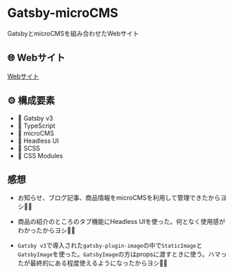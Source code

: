 # Gatsby-microCMS

GatsbyとmicroCMSを組み合わせたWebサイト

## 🌐 Webサイト

[Webサイト](https://gatsby-micro-cms.vercel.app)

## ⚙️ 構成要素

- 🐶 Gatsby v3
- 🐹 TypeScript
- 🐼 microCMS 
- 🐸 Headless UI
- 🐺 SCSS
- 🦄 CSS Modules

## 感想

- お知らせ、ブログ記事、商品情報をmicroCMSを利用して管理できたからヨシ🐱‍👓

- 商品の紹介のところのタブ機能にHeadless UIを使った。何となく使用感がわかったからヨシ🐱‍👓

- `Gatsby v3`で導入された`gatsby-plugin-image`の中で`StaticImage`と`GatsbyImage`を使った。`GatsbyImage`の方はpropsに渡すときに使う。ハマったが最終的にある程度使えるようになったからヨシ🐱‍👓